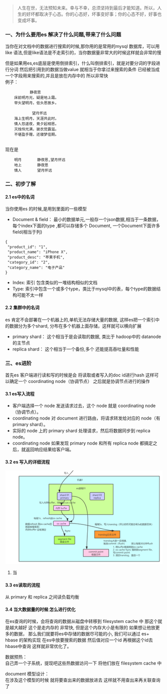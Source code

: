 > 人生在世，无法预知未来。幸与不幸，总须坚持到最后才能知道。所以，人生的好坏都取决于心态。你的心态好，坏事变好事；你的心态不好，好事也变成坏事。


### 一、为什么要用es 解决了什么问题,带来了什么问题
   当你在对文档中的数据进行搜索的时候,那你用的是常用的mysql 数据库，可以用like 语法,但是like语法是不走索引的，当你数据量非常大的时候这样就会非常的慢  
   
   但是如果用es,es底层是使用倒排索引，什么叫倒排索引，就是对要分词的字段进行分词 然后把引用到的数据当做value 就相当于你拿过来搜索的条件
   已经被当成一个字段用来搜索的,并且是放在内存中的 所以非常快  
   例子：
   ``` text
              静夜思
       床前明月光，疑是地上霜。
       举头望明月，低头思故乡。
   
               望月怀远
       海上生明月，天涯共此时。
       情人怨遥夜，竟夕起相思。
       灭烛怜光满，披衣觉露滋。
       不堪盈手赠，还寝梦佳期。
       
  ```
  现在是
  
  ```text
      明月       静夜思,望月怀远
      地上       静夜思
      情人       望月怀远
  ```
   
### 二、初步了解 
   
   #### 2.1 es中的名词
   当你使用es 的时候,是用到里面的一些模型
   * Document & field： 最小的数据单元,一般存一个json数据,相当于一条数据， 每个index下面的type ,都可以存储多个 Document, 一个Document下面许多 field(相当于列)
   ```text
{
    "product_id": "1",
    "product_name": "iPhone X",
    "product_desc": "苹果手机",
    "category_id": "2",
    "category_name": "电子产品"
}
```
   * Index: 索引 包含类似的一堆结构相似的文档
   * Type: 索引中包含一个或多个type，类比于mysql中的表，每个type的数据结构可能不太一样
   
   #### 2.2 集群中的名词
   es 肯定不会部署在一个机器上的,单机无法存储大量的数据, 这样es把一个索引中的数据分为多个shard, 分布在多个机器上面存储，这样就可以横向扩展
   * primary shard： 这个相当于是会读取的数据, 类比于 hadoop中的 datanode 的主节点
   * replica shard： 这个相当于一个备份,多个 还能提高吞吐量和性能
   
### 三、es进阶
   首先es 客户端进行读和写的时候是会  将读取或者写入的doc id进行hash 这样可以确定一个  coordinating node（协调节点） 之后就是协调节点进行的操作
   
   #### 3.1 es写入流程
   * 客户端选择一个 node 发送请求过去，这个 node 就是 coordinating node（协调节点）。
   * coordinating node 对 document 进行路由，将请求转发给对应的 node（有 primary shard）。
   * 实际的 node 上的 primary shard 处理请求，然后将数据同步到 replica node。
   * coordinating node 如果发现 primary node 和所有 replica node 都搞定之后，就返回响应结果给客户端。
   
   
   #### 3.2 es 写入的详细流程
   ![image](../image/Es写入流程.png)
   1. 当
   
   #### 3.3 es读取的流程
   从 primary 和 replica 之间读负载均衡
   
   #### 3.4 当大数据量的时候 怎么进行优化
   在es查询的时候，会将查询的数据从磁盘中转移到 filesystem cache 中 那这个就是越大越好 这个是走内存的 非常快, 但是这个内存大小是有限的 如果想让他放更多的数据，
   那么我们就要将es中存储的数据尽可能的小, 我们可以通过 es+ hbase 的架构实现 在es中放要搜索的数据 然后值对应一个id 再根据这个id去hbase中查询 这样就非常优化了。
   
   数据预热：  
   自己弄一个子系统，提现吧这些热数据访问一下 将他们放在 filesystem cache 中 
   
   document 模型设计：   
   在涉及这个模型的时候 就将要查出来的数据放进去 这样就不用查出来再关联查询了
   
   
































































